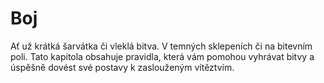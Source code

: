 # Boj

Ať už krátká šarvátka či vleklá bitva. V temných sklepeních či na bitevním poli. Tato kapitola obsahuje pravidla, která vám pomohou vyhrávat bitvy a úspěšně dovést své postavy k zaslouženým vítěztvím.
